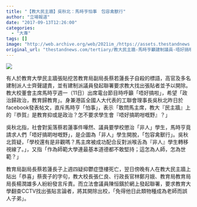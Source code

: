 ```yaml
---
title: "【教大民主牆】吳秋北：馬時亨怕事　包容禽獸行"
author: "立場報道"
date: "2017-09-13T12:26:00"
categories:
  - "大專"
tags: []
image: "http://web.archive.org/web/2021im_/https://assets.thestandnews.com/media/photos/ng-02_kqway.png"
original_url: "thestandnews.com/tertiary/教大民主牆-馬時亨籲建制議員-唔好搞啦-吳秋北-馬主席怕事-包容禽獸行"
---
```

![](http://web.archive.org/web/2021im_/https://assets.thestandnews.com/media/photos/ng-02_kqway.png)

有人於教育大學民主牆張貼挖苦教育局副局長蔡若蓮長子自殺的標語，高官及多名建制派人士齊聲譴責，並有建制派議員發起聯署要求教大找出張貼者並予以開除。教大校董會主席馬時亨週一（11日）出席電台節目時呼籲「唔好搞啦」，希望「政治歸政治，教育歸教育」。身兼港區全國人大代表的工聯會理事長吳秋北昨日於facebook發表帖文，直斥馬時亨「怕事」，表示「敢問馬主席，教大『民主牆』上的『恭賀』是教育抑或是政治？怎不要求學生會『唔好搞啲咁嘅野』？」

吳秋北指，社會對奚落蔡若蓮事件嘩然、議員要學校懲治「非人」學生，馬時亨竟請求人們「唔好搞啲咁嘅野」，是企圖為「非人」學生開脫，「包容禽獸行」。吳秋北質疑，「學校還有是非觀嗎？馬主席被成功配合反對派喉舌為『非人』學生轉移視線了。」，又指「作為師範大學連最基本道德都不敢堅持；這怎為人師，怎為世範？」

教育局副局長蔡若蓮長子上週四疑抑鬱症墮樓死亡，翌日傍晚有人在教大民主牆上貼出「恭喜」蔡喪子的字句，教大校長張仁良、行政長官林鄭月娥、教育局教育局局長楊潤雄多人紛紛發言斥責。而立法會議員陳恒鑌於網上發起聯署，要求教育大學翻查CCTV找出張貼言論者，將其開除出校，「免得他日此類物種成為老師而誤人子弟」。